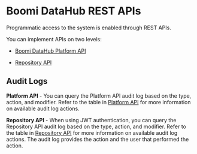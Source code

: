 # Boomi DataHub REST APIs

<head>
  <meta name="guidename" content="DataHub"/>
  <meta name="context" content="GUID-f43499a6-3d1c-4102-bf13-94b02659dd9f"/>
</head>

Programmatic access to the system is enabled through REST APIs.

You can implement APIs on two levels:

-   [Boomi DataHub Platform API](/docs/Atomsphere/Master%20Data%20Hub/REST%20APIs/r-mdm-Platform_API_368dc28d-455d-4aa2-970e-d2332c7ada83.md)

-   [Repository API](/docs/Atomsphere/Master%20Data%20Hub/REST%20APIs/r-mdm-Repository_API_659e32f2-99ce-444e-8201-8a9ae1d92c9b.md)

## Audit Logs

**Platform API** - You can query the Platform API audit log based on the type, action, and modifier. Refer to the table in  [Platform API](/docs/Atomsphere/Master%20Data%20Hub/REST%20APIs/r-mdm-Platform_API_368dc28d-455d-4aa2-970e-d2332c7ada83.md) for more information on available audit log actions.

**Repository API** - When using JWT authentication, you can query the Repository API audit log based on the type, action, and modifier. Refer to the table in [Repository API](/docs/Atomsphere/Master%20Data%20Hub/REST%20APIs/r-mdm-Repository_API_659e32f2-99ce-444e-8201-8a9ae1d92c9b.md) for more information on available audit log actions. The audit log provides the action and the user that performed the action.